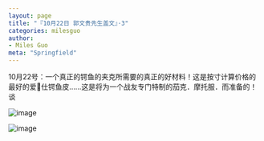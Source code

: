 ```yaml
---
layout: page
title: "『10月22日 郭文贵先生盖文』·3"
categories: milesguo
author:
- Miles Guo
meta: "Springfield"
---
```


10月22号：一个真正的锷鱼的夹克所需要的真正的好材料！这是按寸计算价格的最好的爱🐎仕锷鱼皮……这是将为一个战友专门特制的茄克．摩托服．而准备的！ 谈 

![image](../../../../image/milesguo/2020_10_22_Miles_Guo_Getter_3_1.jpeg)

![image](../../../../image/milesguo/2020_10_22_Miles_Guo_Getter_3_1.jpeg)
